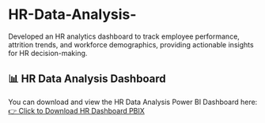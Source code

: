 # HR-Data-Analysis-
Developed an HR analytics dashboard to track employee performance, attrition trends, and workforce demographics, providing  actionable insights for HR decision-making.  
## 📊 HR Data Analysis Dashboard

You can download and view the HR Data Analysis Power BI Dashboard here:  
[👉 Click to Download HR Dashboard PBIX](https://drive.google.com/file/d/1E69HEK0NnTFIr9s-GdPYIH5R4G9rS6_y/view?usp=drive_link)
